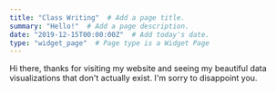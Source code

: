 ```yaml
---
title: "Class Writing"  # Add a page title.
summary: "Hello!"  # Add a page description.
date: "2019-12-15T00:00:00Z"  # Add today's date.
type: "widget_page"  # Page type is a Widget Page
---
```

Hi there, thanks for visiting my website and seeing my beautiful data visualizations that don't actually exist. I'm sorry to disappoint you.    

